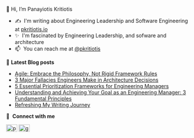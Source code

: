 👋 Hi, I’m Panayiotis Kritiotis
- :writing_hand:&nbsp;&nbsp;I'm writing about Engineering Leadership and Software Engineering at [pkritiotis.io](https://pkritiotis.io)
- ✨ &nbsp;I'm fascinated by Engineering Leadership, and sofware and architecture
- 📫 &nbsp;You can reach me at [@pkritiotis](https://twitter.com/pkritiotis)


:page_facing_up:&nbsp;**Latest Blog posts**<br>
<!-- BLOG-POST-LIST:START -->
- [Agile: Embrace the Philosophy, Not Rigid Framework Rules](http://pkritiotis.io/agile-philosophy-over-rigidity/)
- [3 Major Fallacies Engineers Make in Architecture Decisions](http://pkritiotis.io/three-major-fallacies-architecture-decisions/)
- [5 Essential Prioritization Frameworks for Engineering Managers](http://pkritiotis.io/engineering-management-prioritization-frameworks/)
- [Understanding and Achieving Your Goal as an Engineering Manager: 3 Fundamental Principles](http://pkritiotis.io/engineering-manager-goal-3-principles/)
- [Refreshing My Writing Journey](http://pkritiotis.io/refreshing-my-writing-journey/)
<!-- BLOG-POST-LIST:END -->


🔗 &nbsp;**Connect with me**
<p align="left">
<a href="https://twitter.com/pkritiotis" target="blank"><img align="center" src="https://raw.githubusercontent.com/rahuldkjain/github-profile-readme-generator/master/src/images/icons/Social/twitter.svg" alt="pkritiotis" height="20" width="30" /></a>
<a href="https://linkedin.com/in/pkritiotis" target="blank"><img align="center" src="https://raw.githubusercontent.com/rahuldkjain/github-profile-readme-generator/master/src/images/icons/Social/linked-in-alt.svg" alt="gautamkrishnar" height="20" width="30" /></a>

<!---
pkritiotis/pkritiotis is a ✨ special ✨ repository because its `README.md` (this file) appears on your GitHub profile.
You can click the Preview link to take a look at your changes.
--->

